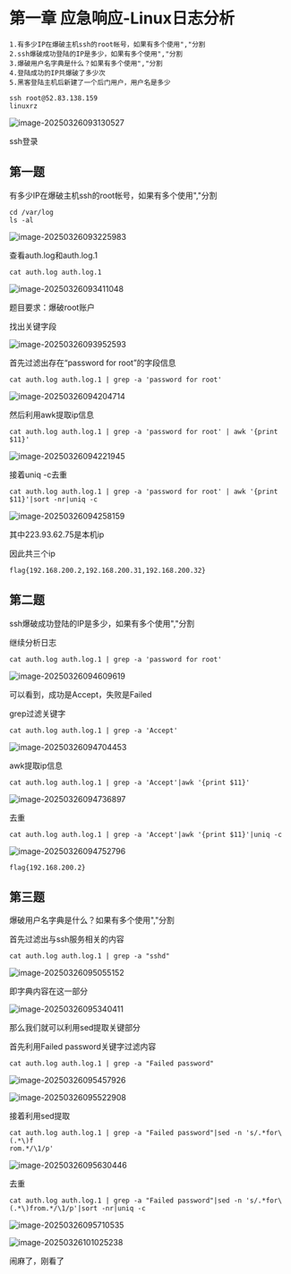 # 第一章 应急响应-Linux日志分析

```
1.有多少IP在爆破主机ssh的root帐号，如果有多个使用","分割
2.ssh爆破成功登陆的IP是多少，如果有多个使用","分割
3.爆破用户名字典是什么？如果有多个使用","分割
4.登陆成功的IP共爆破了多少次
5.黑客登陆主机后新建了一个后门用户，用户名是多少
```



```
ssh root@52.83.138.159
linuxrz
```

![image-20250326093130527](./assets/image-20250326093130527.png)

ssh登录



## 第一题

有多少IP在爆破主机ssh的root帐号，如果有多个使用","分割

```
cd /var/log
ls -al
```

![image-20250326093225983](./assets/image-20250326093225983.png)



查看auth.log和auth.log.1

```
cat auth.log auth.log.1
```

![image-20250326093411048](./assets/image-20250326093411048.png)

题目要求：爆破root账户

找出关键字段

![image-20250326093952593](./assets/image-20250326093952593.png)

首先过滤出存在“password for root”的字段信息

```
cat auth.log auth.log.1 | grep -a 'password for root'
```

![image-20250326094204714](./assets/image-20250326094204714.png)

然后利用awk提取ip信息

```
cat auth.log auth.log.1 | grep -a 'password for root' | awk '{print $11}'
```

![image-20250326094221945](./assets/image-20250326094221945.png)

接着uniq -c去重

```
cat auth.log auth.log.1 | grep -a 'password for root' | awk '{print $11}'|sort -nr|uniq -c
```

![image-20250326094258159](./assets/image-20250326094258159-1742954807651-1.png)

其中223.93.62.75是本机ip

因此共三个ip

```
flag{192.168.200.2,192.168.200.31,192.168.200.32}
```



## 第二题

ssh爆破成功登陆的IP是多少，如果有多个使用","分割

继续分析日志

```
cat auth.log auth.log.1 | grep -a 'password for root'
```

![image-20250326094609619](./assets/image-20250326094609619.png)

可以看到，成功是Accept，失败是Failed

grep过滤关键字

```
cat auth.log auth.log.1 | grep -a 'Accept'
```

![image-20250326094704453](./assets/image-20250326094704453.png)

awk提取ip信息

```
cat auth.log auth.log.1 | grep -a 'Accept'|awk '{print $11}'
```

![image-20250326094736897](./assets/image-20250326094736897.png)

去重

```
cat auth.log auth.log.1 | grep -a 'Accept'|awk '{print $11}'|uniq -c
```

![image-20250326094752796](./assets/image-20250326094752796.png)

```
flag{192.168.200.2}
```



## 第三题

爆破用户名字典是什么？如果有多个使用","分割

首先过滤出与ssh服务相关的内容

```
cat auth.log auth.log.1 | grep -a "sshd"
```

![image-20250326095055152](./assets/image-20250326095055152.png)

即字典内容在这一部分

![image-20250326095340411](./assets/image-20250326095340411.png)

那么我们就可以利用sed提取关键部分



首先利用Failed password关键字过滤内容

```
cat auth.log auth.log.1 | grep -a "Failed password"
```

![image-20250326095457926](./assets/image-20250326095457926.png)

![image-20250326095522908](./assets/image-20250326095522908.png)

接着利用sed提取

```
cat auth.log auth.log.1 | grep -a "Failed password"|sed -n 's/.*for\(.*\)f
rom.*/\1/p'
```

![image-20250326095630446](./assets/image-20250326095630446.png)

去重

```
cat auth.log auth.log.1 | grep -a "Failed password"|sed -n 's/.*for\(.*\)from.*/\1/p'|sort -nr|uniq -c
```

![image-20250326095710535](./assets/image-20250326095710535.png)



![image-20250326101025238](./assets/image-20250326101025238.png)

闹麻了，刚看了